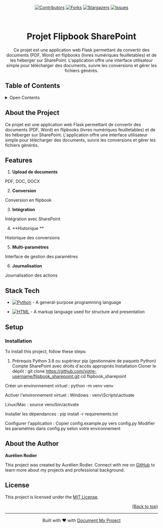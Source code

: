 <a name="readme-top"></a>
<!--
*** Thanks for using Document My Project. (https://github.com/luisvent/document_my_project) 
*** If you have a suggestion that would make this better, please fork  
*** the repo and create a pull request or simply open an issue.
*** Don't forget to give the project a star!
-->

<p align="center"><a href="https://github.com///graphs/contributors"><img src="https://img.shields.io/github/contributors//.svg?style=for-the-badge" alt="Contributors"></a>
        <a href="https://github.com///network/members"><img src="https://img.shields.io/github/forks//.svg?style=for-the-badge" alt="Forks"></a>
        <a href="https://github.com///stargazers"><img src="https://img.shields.io/github/stars//.svg?style=for-the-badge" alt="Stargazers"></a>
        <a href="https://github.com///issues"><img src="https://img.shields.io/github/issues//.svg?style=for-the-badge" alt="Issues"></a></p><br/>


<div align="center">



# Projet Flipbook SharePoint

Ce projet est une application web Flask permettant de convertir des documents (PDF, Word) en flipbooks (livres numériques feuilletables) et de les héberger sur SharePoint. L'application offre une interface utilisateur simple pour télécharger des documents, suivre les conversions et gérer les fichiers générés.

</div>


<!-- LINKS_PLACEHOLDER -->

## ️Table of Contents
 <details>
<summary>Open Contents</summary>

- [Projet Flipbook SharePoint](#projet-flipbook-sharepoint)
  - [About the Project](#about-the-project)
  - [Features](#features)
  - [Stack Tech](#stack-tech)
  - [️Setup](#setup)
    - [Installation](#installation)
  - [About the Author](#about-the-author)
  - [License](#license)
</details>

## About the Project

Ce projet est une application web Flask permettant de convertir des documents (PDF, Word) en flipbooks (livres numériques feuilletables) et de les héberger sur SharePoint. L'application offre une interface utilisateur simple pour télécharger des documents, suivre les conversions et gérer les fichiers générés.



## Features

1. **Upload de documents**

PDF, DOC, DOCX

2. **Conversion**

Conversion en flipbook

3. **Intégration**

Intégration avec SharePoint

4. **Historique **

Historique des conversions

5. **Multi-paramètres**

Interface de gestion des paramètres

6. **Journalisation**

Journalisation des actions



## Stack Tech
- [![Python][Python-badge]][Python-url] - A general-purpose programming language

[Python-badge]: https://img.shields.io/badge/Python-3776AB?style=for-the-badge&logo=python
[Python-url]: }
- [![HTML][HTML-badge]][HTML-url] - A markup language used for structure and presentation

[HTML-badge]: https://img.shields.io/badge/HTML-E34F26?style=for-the-badge&logo=html
[HTML-url]: }


## ️Setup

### Installation

To install this project, follow these steps:

1. Prérequis
Python 3.8 ou supérieur
pip (gestionnaire de paquets Python)
Compte SharePoint avec droits d'accès appropriés
Installation
Cloner le dépôt :
git clone https://github.com/votre-username/flipbook_sharepoint.git
cd flipbook_sharepoint

Créer un environnement virtuel :
python -m venv venv

Activer l'environnement virtuel :
Windows :
venv\Scripts\activate

Linux/Mac :
source venv/bin/activate

Installer les dépendances :
pip install -r requirements.txt

Configurer l'application :
Copier config.example.py vers config.py
Modifier les paramètres dans config.py selon votre environnement




## About the Author

**Aurélien Rodier**

This project was created by Aurélien Rodier. Connect with me on [GitHub](https://github.com/)  to learn more about my projects and professional background.


## License

This project is licensed under the [MIT License](https://opensource.org/licenses/MIT).


<p align="right"><a href="#readme-top">(Back to top)</a></p>

---
 <div align="center">Built with ❤️ with <a href="https://github.com/luisvent/document_my_project">Document My Project</a></div>


